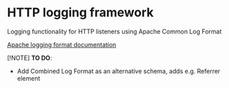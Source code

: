 # HTTP logging framework
Logging functionality for HTTP listeners using Apache Common Log Format

[Apache logging format documentation](https://httpd.apache.org/docs/2.4/logs.html)

[!NOTE] 
**TO DO**:
- Add Combined Log Format as an alternative schema, adds e.g. Referrer element
